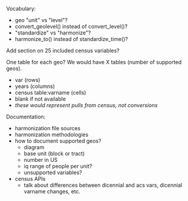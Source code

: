 Vocabulary: 

* geo "unit" vs "level"?
* convert_geolevel() instead of convert_level()?
* "standardize" vs "harmonize"?
* harmonize_to() instead of standardize_time()?

Add section on 25 included census variables? 

One table for each geo? We would have X tables (number of supported geos). 

* var (rows)
* years (columns)
* census table:varname (cells)
* blank if not available
* _these would represent pulls from census, not conversions_


Documentation:

* harmonization file sources
* harmonization methodologies
* how to document supported geos?
  - diagram
  - base unit (block or tract)
  - number in US
  - iq range of people per unit?
  - unsupported variables?
* census APIs
  - talk about differences between dicennial and acs vars, dicennial varname changes, etc. 
 
